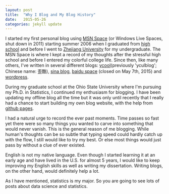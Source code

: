 ```yaml
---
layout: post
title:  "Why I Blog and My Blog History"
date:   2015-05-26 
categories: jekyll update
---
```

I started my first personal blog using [MSN Space][MSN Space] (or Windows Live Spaces, shut down in 2011) starting summer 2006 when I graduated from [high school][high school] and before I went to [Zhejiang University][Zhejiang University] for my undergraduate. The MSN Space is where I kept a record of my thoughts after the stressful high school and before I entered my colorful college life. Since then, like many others, I've written in several different blogs: [ycool][ycool](previously 'yculblog'; Chinese name: 歪酷), [sina blog][sina blog], [baidu space][baidu space] (closed on May 7th, 2015) and [wordpress][wordpress]. 

During my graduate school at the Ohio State University where I'm pursuing my Ph.D. in Statistics, I continued my enthusiasm for blogging. I have been updating my offline blog all the time but it was only until recently that I really had a chance to start building my own blog website, with the help from [github pages][github pages].

I had a natural urge to record the ever past moments. Time passes so fast yet there were so many things you wanted to carve into something that would never vanish. This is the general reason of me blogging. While human's thoughts can be so subtle that typing speed could hardly catch up with the flow, I still would like to try my best. Or else most things would just pass by without a clue of ever existed. 

English is not my native language. Even though I started learning it at an early age and have lived in the U.S. for almost 5 years, I would like to keep improving my English skills as well as writing my dissertation. Writing blogs, on the other hand, would definitely help a lot.

As I have mentioned, statistics is my major. So you are going to see lots of posts about data science and statistics. 



[MSN Space]: 	http://spaces.live.com
[ycool]:		http://www.ycool.com 
[sina blog]: 	http://blog.sina.com
[baidu space]:  http://hi.baidu.com
[wordpress]:  	http://wordpress.com
[high school]:  http://zh.wikipedia.org/wiki/%E5%8D%8E%E4%B8%AD%E5%B8%88%E8%8C%83%E5%A4%A7%E5%AD%A6%E7%AC%AC%E4%B8%80%E9%99%84%E5%B1%9E%E4%B8%AD%E5%AD%A6
[Zhejiang University]: http://en.wikipedia.org/wiki/Zhejiang_University
[github pages]: 	http://pages.github.com

